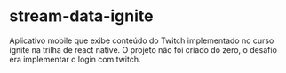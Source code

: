 # stream-data-ignite
Aplicativo mobile que exibe conteúdo do Twitch implementado no curso ignite na trilha de react native. O projeto não foi criado do zero, 
o desafio era implementar o login com twitch.




